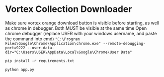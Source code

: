# Vortex Collection Downloader
Make sure vortex orange download button is visible before starting, as well as chrome in debugger. Both MUST be visible at the same time
Open chrome debugger (replace USER with your windows username, and paste the command into cmd)
```"C:\Program Files\Google\Chrome\Application\chrome.exe" --remote-debugging-port=9222 --user-data-dir="C:\Users\USER\AppData\Local\Google\Chrome\User Data"```

```pip install -r requirements.txt```

```python app.py```
